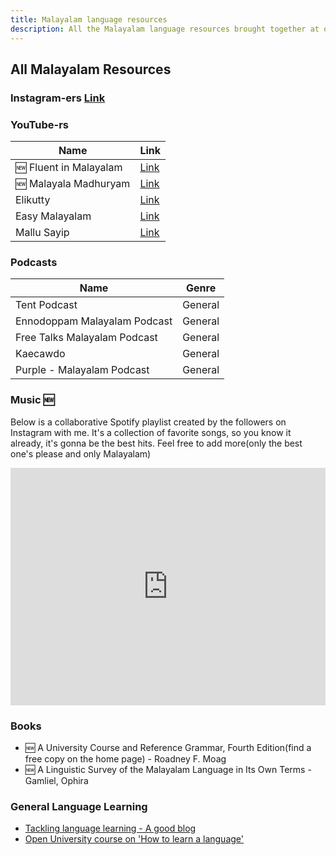 ```yaml
---
title: Malayalam language resources
description: All the Malayalam language resources brought together at one place. Here you will get suggestions to good Malayalam podcasts, Instagram and general language resources.
---
```


## All Malayalam Resources

### Instagram-ers [Link](instagrammers.md)

### YouTube-rs

| Name                      | Link                                                             |
| ------------------------- | ---------------------------------------------------------------- |
| :new: Fluent in Malayalam | [Link](https://www.youtube.com/c/FluentinMalayalam)              |
| :new: Malayala Madhuryam  | [Link](https://www.youtube.com/c/Malayalamadhuryam)              |
| Elikutty                  | [Link](https://www.youtube.com/channel/UC32ejuUaeWoE5F9sdRN1kVw) |
| Easy Malayalam            | [Link](https://www.youtube.com/channel/UCtMwtz4hRKr6WG_n8CisiDA) |
| Mallu Sayip               | [Link](https://www.youtube.com/channel/UC6RYrCHI5JAUoZ9gGBwFoyA) |

### Podcasts

| Name                         | Genre   |
| ---------------------------- | ------- |
| Tent Podcast                 | General |
| Ennodoppam Malayalam Podcast | General |
| Free Talks Malayalam Podcast | General |
| Kaecawdo                     | General |
| Purple - Malayalam Podcast   | General |

### Music :new:

Below is a collaborative Spotify playlist created by the followers on Instagram with me. It's a collection of favorite songs, so you know it already, it's gonna be the best hits. Feel free to add more(only the best one's please and only Malayalam)

<iframe src="https://open.spotify.com/embed/playlist/0zy2chc92Bl6TjUn8TyA0A?utm_source=generator&theme=0" width="100%" height="380" frameBorder="0" allowfullscreen="" allow="autoplay; clipboard-write; encrypted-media; fullscreen; picture-in-picture"></iframe>

### Books

- :new: A University Course and Reference Grammar, Fourth Edition(find a free copy on the home page) - Roadney F. Moag
- :new: A Linguistic Survey of the Malayalam Language in Its Own Terms - Gamliel, Ophira

### General Language Learning

- [Tackling language learning - A good blog](https://psyche.co/guides/how-to-approach-the-lifelong-project-of-language-learning)
- [Open University course on 'How to learn a language'](https://www.open.edu/openlearn/languages/how-learn-language/content-section-overview?active-tab=description-tab)
